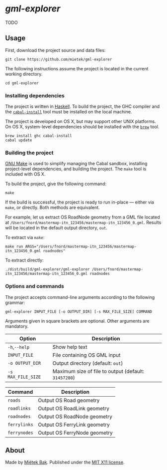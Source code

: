 _gml-explorer_
==============

TODO


Usage
-----

First, download the project source and data files:

```
git clone https://github.com/mietek/gml-explorer
```

The following instructions assume the project is located in the current working directory.

```
cd gml-explorer
```


### Installing dependencies

The project is written in [Haskell](https://www.haskell.org/).  To build the project, the GHC compiler and the [`cabal-install`](https://www.haskell.org/cabal/) tool must be installed on the local machine.

The project is developed on OS X, but may support other UNIX platforms.  On OS X, system-level dependencies should be installed with the [`brew`](http://brew.sh/) tool.

```
brew install ghc cabal-install
cabal update
```


### Building the project

[GNU Make](https://www.gnu.org/software/make/) is used to simplify managing the Cabal sandbox, installing project-level dependencies, and building the project.  The `make` tool is included with OS X.

To build the project, give the following command:

```
make
```

If the build is successful, the project is ready to run in-place — either via `make`, or directly.  Both methods are equivalent.

For example, let us extract OS RoadNode geometry from a GML file located at `/Users/fnord/mastermap-itn_123456/mastermap-itn_123456_0.gml`.  Results will be located in the default output directory, `out`.

To extract via `make`:

```
make run ARGS="/Users/fnord/mastermap-itn_123456/mastermap-itn_123456_0.gml roadnodes"
```

To extract directly:

```
./dist/build/gml-explorer/gml-explorer /Users/fnord/mastermap-itn_123456/mastermap-itn_123456_0.gml roadnodes
```


### Options and commands

The project accepts command-line arguments according to the following grammar:

```
gml-explorer INPUT_FILE [-o OUTPUT_DIR] [-s MAX_FILE_SIZE] COMMAND
```

Arguments given in square brackets are optional.  Other arguments are mandatory.

Option             | Description
------------------ | -----------
`-h`,`--help`      | Show help text
`INPUT_FILE`       | File containing OS GML input
`-o OUTPUT_DIR`    | Output directory (default: `out`)
`-s MAX_FILE_SIZE` | Maximum size of file to output (default: `31457280`)

Command      | Description
------------ | -----------
`roads`      | Output OS Road geometry
`roadlinks`  | Output OS RoadLink geometry
`roadnodes`  | Output OS RoadNode geometry
`ferrylinks` | Output OS FerryLink geometry
`ferrynodes` | Output OS FerryNode geometry


About
-----

Made by [Miëtek Bak](https://mietek.io/).  Published under the [MIT X11 license](LICENSE.md).
